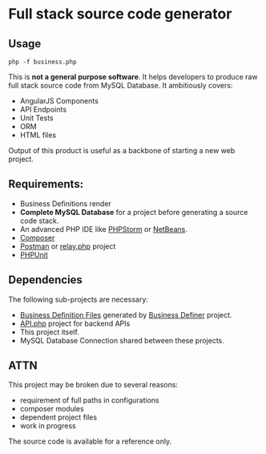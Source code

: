 # Full stack source code generator


## Usage

    php -f business.php

This is **not a general purpose software**. It helps developers to produce raw full stack source code from MySQL Database. It ambitiously covers:
 - AngularJS Components
 - API Endpoints
 - Unit Tests
 - ORM
 - HTML files

Output of this product is useful as a backbone of starting a new web project.


## Requirements:

* Business Definitions render
* __Complete MySQL Database__ for a project before generating a source code stack.
* An advanced PHP IDE like [PHPStorm](https://www.jetbrains.com/?from=anytizer) or [NetBeans](https://netbeans.org/).
* [Composer](https://getcomposer.org/)
* [Postman](https://www.getpostman.com/) or [relay.php](https://github.com/anytizer/relay.php) project
* [PHPUnit](https://phpunit.de/)


## Dependencies

The following sub-projects are necessary:

 * [Business Definition Files](https://github.com/anytizer/business.definitions) generated by [Business Definer](https://github.com/anytizer/definitions.business) project.
 * [API.php](https://github.com/anytizer/api.php) project for backend APIs
 * This project itself.
 * MySQL Database Connection shared between these projects.


## ATTN

This project may be broken due to several reasons:
 - requirement of full paths in configurations
 - composer modules
 - dependent project files
 - work in progress

The source code is available for a reference only.
